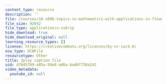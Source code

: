 ```yaml
---
content_type: resource
description: ''
file: /courses/18-s096-topics-in-mathematics-with-applications-in-finance-fall-2013/d7645769a85a58e8ad6abad6f738a241_cDlbEQz1PQk.vtt
file_size: 92642
file_type: application/x-subrip
hide_download: true
hide_download_original: null
learning_resource_types: []
license: https://creativecommons.org/licenses/by-nc-sa/4.0/
ocw_type: OCWFile
resourcetype: Other
title: 3play caption file
uid: d7645769-a85a-58e8-ad6a-bad6f738a241
video_metadata:
  youtube_id: null
---
```

